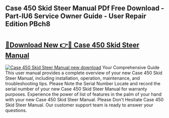 ## Case 450 Skid Steer Manual PDf Free Download - Part-lU6 Service Owner Guide - User Repair Edition PBch8

# <h2><a href="http://bc61251.oget.top/?id=Case+450+Skid+Steer+Manual">🔗Download New 👉🔴 Case 450 Skid Steer Manual</a></h2>

[![Case 450 Skid Steer Manual new download](https://i.imgur.com/5g1atiW.png)](http://bc61251.oget.top/?id=Case+450+Skid+Steer+Manual)
Your Comprehensive Guide This user manual provides a complete overview of your new Case 450 Skid Steer Manual, including installation, operation, maintenance, and troubleshooting tips. Please Note the Serial Number Locate and record the serial number of your new Case 450 Skid Steer Manual for warranty purposes. Experience the power of list of features in the palm of your hand with your new Case 450 Skid Steer Manual. Please Don't Hesitate Case 450 Skid Steer Manual. Our customer support team is ready to answer your questions.
